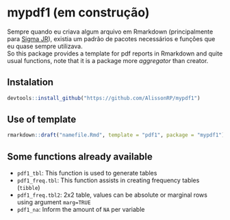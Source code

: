 # mypdf1 (em construção)
Sempre quando eu criava algum arquivo em Rmarkdown (principalmente para [Sigma JR](https://www.instagram.com/_sigmajr/)), existia um padrão de pacotes necessários e funções que eu quase sempre utilizava.  
So this package provides a template for pdf reports in Rmarkdown and quite usual functions, note that it is a package more *aggregator* than creator.   

## Instalation
```r
devtools::install_github("https://github.com/AlissonRP/mypdf1")
```
## Use of template
```r
rmarkdown::draft("namefile.Rmd", template = "pdf1", package = "mypdf1")
```

## Some functions already available
* `pdf1_tbl`: This function is used to generate tables
* `pdf1_freq.tbl`: This function assists in creating frequency tables (`tibble`) 
* `pdf1_freq.tbl2`: 2x2 table, values can be absolute or marginal rows using argument `marg=TRUE`
* `pdf1_na`: Inform the amount of `NA` per variable
